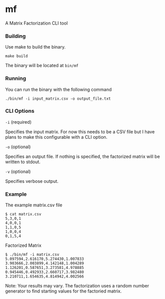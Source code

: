 # mf
A Matrix Factorization CLI tool

### Building

Use make to build the binary.

```
make build
```

The binary will be located at `bin/mf`

### Running

You can run the binary with the following command

```
./bin/mf -i input_matrix.csv -o output_file.txt
```

### CLI Options

`-i` (required)

Specifies the input matrix. For now this needs to be a CSV file but I have plans to make this configurable with a CLI option.

`-o` (optional)

Specifies an output file. If nothing is specified, the factorized matrix will be written to stdout.

`-v` (optional)

Specifies verbose output.

### Example

The example matrix.csv file

```
$ cat matrix.csv
5,3,0,1
4,0,0,1
1,1,0,5
1,0,0,4
0,1,5,4
```

Factorized Matrix
```
$ ./bin/mf -i matrix.csv
5.097594,2.616170,5.274430,1.007833
3.903666,2.003899,4.142148,1.004289
1.126201,0.587651,3.273581,4.978885
0.945446,0.492933,2.660717,3.982480
3.210711,1.654635,4.814942,4.002566
```

Note: Your results may vary. The factorization uses a random number generator to find starting values for the factoried matrix. 